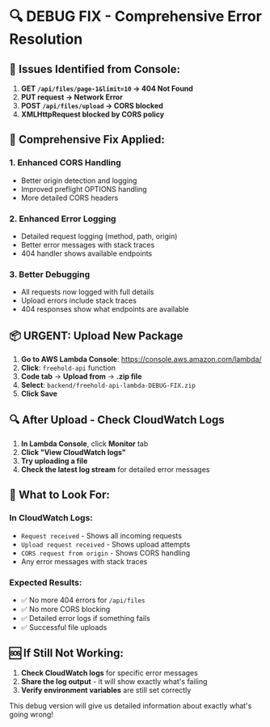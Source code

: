 # 🔍 DEBUG FIX - Comprehensive Error Resolution

## 🚨 Issues Identified from Console:
1. **GET `/api/files/page-1&limit=10` → 404 Not Found**
2. **PUT request → Network Error**  
3. **POST `/api/files/upload` → CORS blocked**
4. **XMLHttpRequest blocked by CORS policy**

## 🔧 Comprehensive Fix Applied:

### 1. **Enhanced CORS Handling**
- Better origin detection and logging
- Improved preflight OPTIONS handling
- More detailed CORS headers

### 2. **Enhanced Error Logging**
- Detailed request logging (method, path, origin)
- Better error messages with stack traces
- 404 handler shows available endpoints

### 3. **Better Debugging**
- All requests now logged with full details
- Upload errors include stack traces
- 404 responses show what endpoints are available

## 📦 **URGENT: Upload New Package**

1. **Go to AWS Lambda Console**: https://console.aws.amazon.com/lambda/
2. **Click**: `freehold-api` function
3. **Code tab** → **Upload from** → **.zip file**
4. **Select**: `backend/freehold-api-lambda-DEBUG-FIX.zip`
5. **Click Save**

## 🔍 **After Upload - Check CloudWatch Logs**

1. **In Lambda Console**, click **Monitor** tab
2. **Click "View CloudWatch logs"**
3. **Try uploading a file**
4. **Check the latest log stream** for detailed error messages

## 🎯 **What to Look For:**

### **In CloudWatch Logs:**
- `Request received` - Shows all incoming requests
- `Upload request received` - Shows upload attempts
- `CORS request from origin` - Shows CORS handling
- Any error messages with stack traces

### **Expected Results:**
- ✅ No more 404 errors for `/api/files`
- ✅ No more CORS blocking
- ✅ Detailed error logs if something fails
- ✅ Successful file uploads

## 🆘 **If Still Not Working:**
1. **Check CloudWatch logs** for specific error messages
2. **Share the log output** - it will show exactly what's failing
3. **Verify environment variables** are still set correctly

This debug version will give us detailed information about exactly what's going wrong!